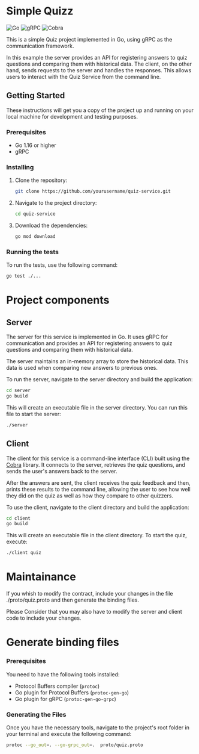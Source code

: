 # Simple Quizz

![Go](https://img.shields.io/badge/Go-00ADD8?style=for-the-badge&logo=go&logoColor=white)
![gRPC](https://img.shields.io/badge/gRPC-00C5D9?style=for-the-badge&logo=grpc&logoColor=white)
![Cobra](https://img.shields.io/badge/Cobra-ef9020?style=for-the-badge&logo=cobra&logoColor=white)

This is a simple Quiz project implemented in Go, using gRPC as the communication framework. 

In this example the server provides an API for registering answers to quiz questions and comparing them with historical data. The client, on the other hand, sends requests to the server and handles the responses. This allows users to interact with the Quiz Service from the command line.

## Getting Started

These instructions will get you a copy of the project up and running on your local machine for development and testing purposes.

### Prerequisites

- Go 1.16 or higher
- gRPC

### Installing

1. Clone the repository:
    ```bash
    git clone https://github.com/yourusername/quiz-service.git
    ```
2. Navigate to the project directory:
    ```bash
    cd quiz-service
    ```
3. Download the dependencies:
    ```bash
    go mod download
    ```

### Running the tests

To run the tests, use the following command:

```bash
go test ./...
```

# Project components

## Server

The server for this service is implemented in Go. It uses gRPC for communication and provides an API for registering answers to quiz questions and comparing them with historical data.

The server maintains an in-memory array to store the historical data. This data is used when comparing new answers to previous ones.

To run the server, navigate to the server directory and build the application:

```bash
cd server
go build
```

This will create an executable file in the server directory. You can run this file to start the server:

```bash
./server
```

## Client

The client for this service is a command-line interface (CLI) built using the [Cobra](https://github.com/spf13/cobra) library. It connects to the server, retrieves the quiz questions, and sends the user's answers back to the server.

After the answers are sent, the client receives the quiz feedback and then, prints these results to the command line, allowing the user to see how well they did on the quiz as well as how they compare to other quizzers.

To use the client, navigate to the client directory and build the application:

```bash
cd client
go build
```
This will create an executable file in the client directory. To start the quiz, execute:

```bash
./client quiz
```

# Maintainance
If you whish to modify the contract, include your changes in the file ./proto/quiz.proto and then generate the binding files. 

Please Consider that you may also have to modify the server and client code to include your changes.

# Generate binding files

### Prerequisites

You need to have the following tools installed:

- Protocol Buffers compiler (`protoc`)
- Go plugin for Protocol Buffers (`protoc-gen-go`)
- Go plugin for gRPC (`protoc-gen-go-grpc`)

### Generating the Files

Once you have the necessary tools, navigate to the project's root folder in your terminal and execute the following command:

```bash
protoc --go_out=. --go-grpc_out=.  proto/quiz.proto
```